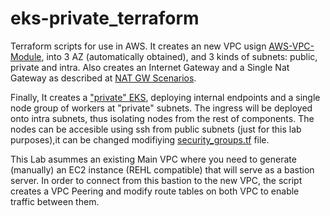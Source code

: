 # eks-private_terraform

Terraform scripts for use in AWS. It creates an new VPC usign [AWS-VPC-Module](https://registry.terraform.io/modules/terraform-aws-modules/vpc/aws/), 
into 3 AZ (automatically obtained), and 3 kinds of subnets: public, private and intra. Also creates an Internet Gateway and a Single Nat Gateway as described at 
[NAT GW Scenarios](https://registry.terraform.io/modules/terraform-aws-modules/vpc/aws/2.48.0#nat-gateway-scenarios).

Finally, It creates a ["private" EKS](https://docs.aws.amazon.com/eks/latest/userguide/private-clusters.html), deploying internal endpoints and a single 
node group of workers at "private" subnets. The ingress will be deployed onto intra subnets, thus isolating nodes from the rest of components. 
The nodes can be accesible using ssh from public subnets (just for this lab purposes),it can be changed modifiying 
[security_groups.tf](https://github.com/macine/eks-private_terraform/blob/master/security_groups.tf) file.

This Lab asummes an existing Main VPC where you need to generate (manually) an EC2 instance (REHL compatible) that will serve as a bastion server. 
In order to connect from this bastion to the new VPC, the script creates a VPC Peering and modify route tables on both VPC to enable traffic between them.





